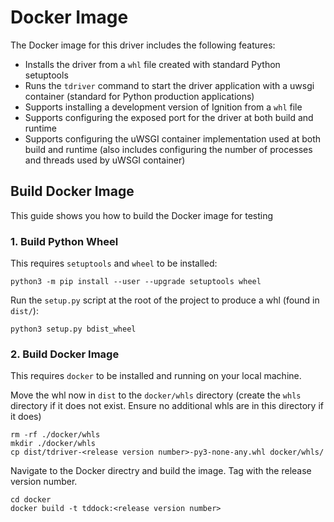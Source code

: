 # Docker Image

The Docker image for this driver includes the following features:

- Installs the driver from a `whl` file created with standard Python setuptools
- Runs the `tdriver` command to start the driver application with a uwsgi container (standard for Python production applications)
- Supports installing a development version of Ignition from a `whl` file
- Supports configuring the exposed port for the driver at both build and runtime
- Supports configuring the uWSGI container implementation used at both build and runtime (also includes configuring the number of processes and threads used by uWSGI container)

## Build Docker Image

This guide shows you how to build the Docker image for testing 

### 1. Build Python Wheel

This requires `setuptools` and `wheel` to be installed:

```
python3 -m pip install --user --upgrade setuptools wheel
```

Run the `setup.py` script at the root of the project to produce a whl (found in `dist/`):

```
python3 setup.py bdist_wheel
```

### 2. Build Docker Image

This requires `docker` to be installed and running on your local machine.

Move the whl now in `dist` to the `docker/whls` directory (create the `whls` directory if it does not exist. Ensure no additional whls are in this directory if it does)

```
rm -rf ./docker/whls
mkdir ./docker/whls
cp dist/tdriver-<release version number>-py3-none-any.whl docker/whls/
```

Navigate to the Docker directry and build the image. Tag with the release version number.

```
cd docker
docker build -t tddock:<release version number>
```